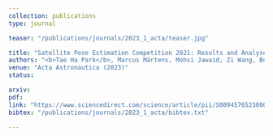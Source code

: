 ```yaml
---
collection: publications
type: journal

teaser: "/publications/journals/2023_1_acta/teaser.jpg"

title: "Satellite Pose Estimation Competition 2021: Results and Analyses"
authors: "<b>Tae Ha Park</b>, Marcus Märtens, Mohsi Jawaid, Zi Wang, Bo Chen, Tat-Jun Chin, Dario Izzo, Simone D'Amico"
venue: "Acta Astronautica (2023)"
status:

arxiv:
pdf:
link: "https://www.sciencedirect.com/science/article/pii/S0094576523000048?via%3Dihub"
bibtex: "/publications/journals/2023_1_acta/bibtex.txt"

---
```

